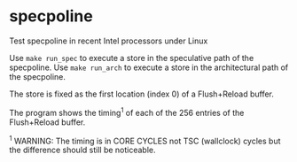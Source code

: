 # specpoline
Test specpoline in recent Intel processors under Linux

Use `make run_spec` to execute a store in the speculative path of the specpoline.
Use `make run_arch` to execute a store in the architectural path of the specpoline.

The store is fixed as the first location (index 0) of a Flush+Reload buffer.

The program shows the timing<sup>1</sup> of each of the 256 entries of the Flush+Reload buffer.

<sup>1</sup> WARNING: The timing is in CORE CYCLES not TSC (wallclock) cycles but the difference should still be noticeable.

